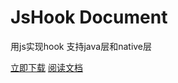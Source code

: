 # JsHook Document

用js实现hook 支持java层和native层

[立即下载](https://github.com/Xposed-Modules-Repo/me.jsonet.jshook)
[阅读文档](#_11介绍)
